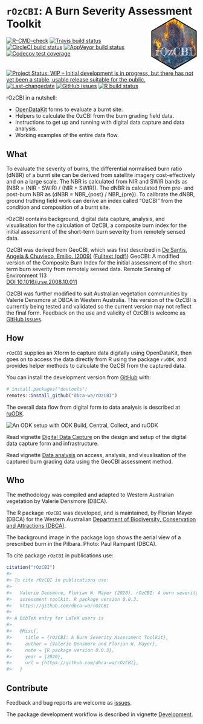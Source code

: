 
<!-- README.md is generated from README.Rmd. Please edit that file -->

# `rOzCBI`: A Burn Severity Assessment Toolkit <img src="man/figures/rOzCBI.png" align="right" alt="How good was that burn?" width="120" />

<!-- badges: start -->

[![R-CMD-check](https://github.com/dbca-wa/rOzCBI/workflows/R-CMD-check/badge.svg?branch=master)](https://github.com/dbca-wa/rOzCBI/actions)
[![Travis build
status](https://travis-ci.org/dbca-wa/rOzCBI.svg?branch=master)](https://travis-ci.org/dbca-wa/rOzCBI)
[![CircleCI build
status](https://circleci.com/gh/dbca-wa/rOzCBI/tree/master.svg?style=svg)](https://circleci.com/gh/dbca-wa/rOzCBI/tree/master)
[![AppVeyor build
status](https://ci.appveyor.com/api/projects/status/github/dbca-wa/rOzCBI?branch=master&svg=true)](https://ci.appveyor.com/project/florianm/rOzCBI)
[![Codecov test
coverage](https://codecov.io/gh/dbca-wa/rOzCBI/branch/master/graph/badge.svg)](https://codecov.io/gh/dbca-wa/rOzCBI?branch=master)
[![Project Status: WIP – Initial development is in progress, but there
has not yet been a stable, usable release suitable for the
public.](https://www.repostatus.org/badges/latest/wip.svg)](https://www.repostatus.org/#wip)
[![Last-changedate](https://img.shields.io/github/last-commit/dbca-wa/rOzCBI.svg)](https://github.com/dbca-wa/rOzCBI/commits/master)
[![GitHub
issues](https://img.shields.io/github/issues/dbca-wa/rOzCBI.svg?style=popout)](https://github.com/dbca-wa/rOzCBI/issues/)
[![R build
status](https://github.com/dbca-wa/rOzCBI/workflows/R-CMD-check/badge.svg)](https://github.com/dbca-wa/rOzCBI/actions)
<!-- badges: end -->

rOzCBI in a nutshell:

  - [OpenDataKit](https://opendatakit.org/) forms to evaluate a burnt
    site.
  - Helpers to calculate the OzCBI from the burn grading field data.
  - Instructions to get up and running with digital data capture and
    data analysis.
  - Working examples of the entire data flow.

## What

To evaluate the severity of burns, the differential normalised burn
ratio (dNBR) of a burnt site can be derived from satellite imagery
cost-effectively and on a large scale. The NBR is calculated from NIR
and SWIR bands as \(NBR = (NIR - SWIR) / (NIR + SWIR)\). The dNBR is
calculated from pre- and post-burn NBR as
\(dNBR = NBR_{post} / NBR_{pre}\). To calibrate the dNBR, ground
truthing field work can derive an index called “OzCBI” from the
condition and composition of a burnt site.

rOzCBI contains background, digital data capture, analysis, and
visualisation for the calculation of OzCBI, a composite burn index for
the initial assessment of the short-term burn severity from remotely
sensed data.

OzCBI was derived from GeoCBI, which was first described in [De Santis,
Angela & Chuvieco, Emilio.
(2009)](https://doi.org/10.1016/j.rse.2008.10.011) ([Fulltext
(pdf)](https://www.researchgate.net/publication/229043914_GeoCBI_A_modified_version_of_the_Composite_Burn_Index_for_the_initial_assessment_of_the_short-term_burn_severity_from_remotely_sensed_data))
GeoCBI: A modified version of the Composite Burn Index for the initial
assessment of the short-term burn severity from remotely sensed data.
Remote Sensing of Environment
113  
[DOI 10.1016/j.rse.2008.10.011](https://www.sciencedirect.com/science/article/abs/pii/S0034425708003246)

OzCBI was further modified to suit Australian vegetation communities by
Valerie Densmore at DBCA in Western Australia. This version of the OzCBI
is currently being tested and validated so the current version may not
reflect the final form. Feedback on the use and validity of OzCBI is
welcome as [GitHub issues](https://github.com/dbca-wa/rOzCBI/issues).

## How

`rOzCBI` supplies an Xform to capture data digitally using OpenDataKit,
then goes on to access the data directly from R using the package
`ruODK`, and provides helper methods to calculate the OzCBI from the
captured data.

You can install the development version from
[GitHub](https://github.com/) with:

``` r
# install.packages("devtools")
remotes::install_github("dbca-wa/rOzCBI")
```

The overall data flow from digital form to data analysis is described at
[ruODK](https://dbca-wa.github.io/ruODK/index.html).

![An ODK setup with ODK Build, Central, Collect, and
ruODK](https://www.lucidchart.com/publicSegments/view/952c1350-3003-48c1-a2c8-94bad74cdb46/image.png)

Read vignette [Digital Data
Capture](https://dbca-wa.github.io/rOzCBI/articles/forms.html) on the
design and setup of the digital data capture form and infrastructure.

Read vignette [Data
analysis](https://dbca-wa.github.io/rOzCBI/articles/analysis.html) on
access, analysis, and visualisation of the captured burn grading data
using the GeoCBI assessment method.

## Who

The methodology was compiled and adapted to Western Australian
vegetation by Valerie Densmore (DBCA).

The R package `rOzCBI` was developed, and is maintained, by Florian
Mayer (DBCA) for the Western Australian [Department of Biodiversity,
Conservation and Attractions (DBCA)](https://www.dbca.wa.gov.au/).

The background image in the package logo shows the aerial view of a
prescribed burn in the Pilbara. Photo: Paul Rampant (DBCA).

To cite package `rOzCBI` in publications use:

``` r
citation("rOzCBI")
#> 
#> To cite rOzCBI in publications use:
#> 
#>   Valerie Densmore, Florian W. Mayer (2020). rOzCBI: A burn severity
#>   assessment toolkit. R package version 0.0.3.
#>   https://github.com/dbca-wa/rOzCBI
#> 
#> A BibTeX entry for LaTeX users is
#> 
#>   @Misc{,
#>     title = {rOzCBI: A Burn Severity Assessment Toolkit},
#>     author = {Valerie Densmore and Florian W. Mayer},
#>     note = {R package version 0.0.3},
#>     year = {2020},
#>     url = {https://github.com/dbca-wa/rOzCBI},
#>   }
```

## Contribute

Feedback and bug reports are welcome as
[issues](https://github.com/dbca-wa/rOzCBI/issues).

The package development workflow is described in vignette
[Development](https://dbca-wa.github.io/rOzCBI/articles/dev.html).
